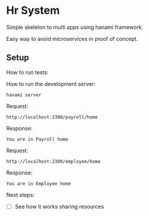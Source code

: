 # Hr System

Simple skeleton to multi apps using hanami framework.

Easy way to avoid microservices in proof of concept.

## Setup

How to run tests:

How to run the development server:

```
hanami server 
```

Request:
```
http://localhost:2300/payroll/home
```

Response: 
```
You are in Payroll home
```

Request:
```
http://localhost:2300/employee/home
```


Response: 
```
You are in Employee home
```

Next steps:
- [ ] See how it works sharing resources
